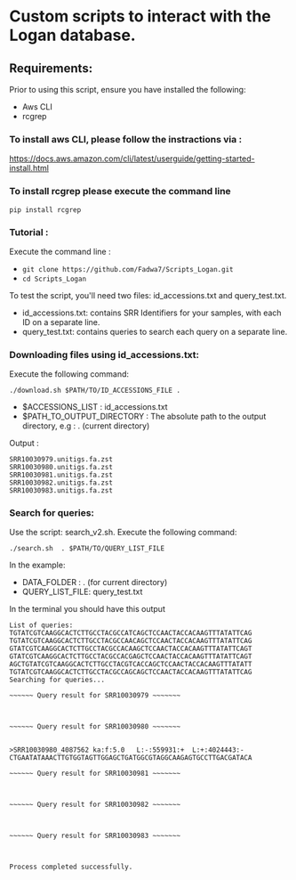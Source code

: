 # Custom scripts to interact with the Logan database.

## Requirements: 
Prior to using this script, ensure you have installed the following:
- Aws CLI
- rcgrep

### To install aws CLI, please follow the instractions via :
https://docs.aws.amazon.com/cli/latest/userguide/getting-started-install.html

### To install rcgrep please execute the command line 
`pip install rcgrep`
  
### Tutorial :
Execute the command line : 
- ` git clone https://github.com/Fadwa7/Scripts_Logan.git `
- ` cd Scripts_Logan ` 

To test the script, you'll need two files: id_accessions.txt and query_test.txt.
- id_accessions.txt: contains SRR Identifiers for your samples, with each ID on a separate line.
- query_test.txt: contains queries to search each query on a separate line.
  
### Downloading files using id_accessions.txt:

Execute the following command:

` ./download.sh $PATH/TO/ID_ACCESSIONS_FILE . `

- $ACCESSIONS_LIST : id_accessions.txt
- $PATH_TO_OUTPUT_DIRECTORY : The absolute path to the output directory, e.g : . (current directory)
  
Output :
```
SRR10030979.unitigs.fa.zst
SRR10030980.unitigs.fa.zst
SRR10030981.unitigs.fa.zst
SRR10030982.unitigs.fa.zst
SRR10030983.unitigs.fa.zst
```

### Search for queries:

Use the script: search_v2.sh.
Execute the following command:

` ./search.sh  . $PATH/TO/QUERY_LIST_FILE `

In the example: 
- DATA_FOLDER : . (for current directory)
- QUERY_LIST_FILE: query_test.txt

In the terminal you should have this output

```
List of queries:
TGTATCGTCAAGGCACTCTTGCCTACGCCATCAGCTCCAACTACCACAAGTTTATATTCAG 
TGTATCGTCAAGGCACTCTTGCCTACGCCAACAGCTCCAACTACCACAAGTTTATATTCAG 
GTATCGTCAAGGCACTCTTGCCTACGCCACAAGCTCCAACTACCACAAGTTTATATTCAGT 
GTATCGTCAAGGCACTCTTGCCTACGCCACGAGCTCCAACTACCACAAGTTTATATTCAGT 
AGCTGTATCGTCAAGGCACTCTTGCCTACGTCACCAGCTCCAACTACCACAAGTTTATATT 
TGTATCGTCAAGGCACTCTTGCCTACGCCAGCAGCTCCAACTACCACAAGTTTATATTCAG
Searching for queries...

~~~~~~ Query result for SRR10030979 ~~~~~~~



~~~~~~ Query result for SRR10030980 ~~~~~~~


>SRR10030980_4087562 ka:f:5.0   L:-:559931:+  L:+:4024443:- 
CTGAATATAAACTTGTGGTAGTTGGAGCTGATGGCGTAGGCAAGAGTGCCTTGACGATACA

~~~~~~ Query result for SRR10030981 ~~~~~~~



~~~~~~ Query result for SRR10030982 ~~~~~~~



~~~~~~ Query result for SRR10030983 ~~~~~~~



Process completed successfully.

```





